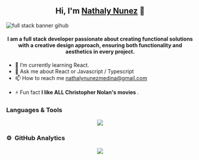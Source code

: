 <div align="center">
<h2 align="center">Hi, I'm <a href="https://www.linkedin.com/in/nathalynunezmedina/">Nathaly Nunez</a> 👋</h2>
</div>

![full stack banner gihub](https://github.com/user-attachments/assets/fe2ce7a1-2e4f-4943-9733-23a8a0fd332f)
<div align="center">
<h4 align="center">I am a full stack developer passionate about creating functional solutions with a creative design approach, ensuring both functionality and aesthetics in every project.</h4>
</div>

- 🌱 I’m currently learning React.
- 💬 Ask me about React or Javascript / Typescript
- 📫 How to reach me nathalynunezmedina@gmail.com
-  <p>⚡ Fun fact <strong>I like ALL Christopher Nolan's movies </strong>.</p>

 ### Languages & Tools
<p align="center">
  <a href="https://skillicons.dev">
    <img src="https://skillicons.dev/icons?i=js,html,css,bootstrap,figma,git,react,tailwind,emotion,photoshop,vite,vitest,vscode,typescript,nodejs" /> 
  </a>
</p>

### ⚙️ &nbsp;GitHub Analytics

<p align="center">
<img src="https://github-readme-stats.vercel.app/api/top-langs/?username=NNunezMedina&layout=compact"/>
 </p>


<!--
**NNunezMedina/NNunezMedina** is a ✨ _special_ ✨ repository because its `README.md` (this file) appears on your GitHub profile.

-->
